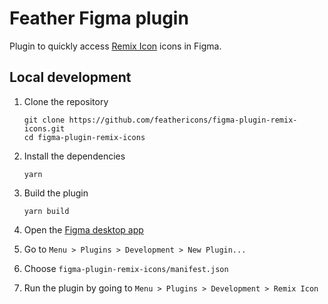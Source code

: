 # Feather Figma plugin

Plugin to quickly access [Remix Icon](https://remixicon.com/) icons in Figma.

<!-- 👉 https://www.figma.com/c/plugin/744047966581015514/Feather -->


<!-- ![c70a8d59-917d-484d-a3b5-4db806f34710-cover](https://user-images.githubusercontent.com/4608155/63215499-2d7cc300-c0dc-11e9-9bfa-31567ab6e700.png) -->

## Local development

1. Clone the repository

   ```shell
   git clone https://github.com/feathericons/figma-plugin-remix-icons.git
   cd figma-plugin-remix-icons
   ```

1. Install the dependencies

   ```shell
   yarn
   ```

1. Build the plugin

   ```
   yarn build
   ```

1. Open the [Figma desktop app](https://www.figma.com/downloads/)

1. Go to `Menu > Plugins > Development > New Plugin...`

1. Choose `figma-plugin-remix-icons/manifest.json`

1. Run the plugin by going to `Menu > Plugins > Development > Remix Icon`
